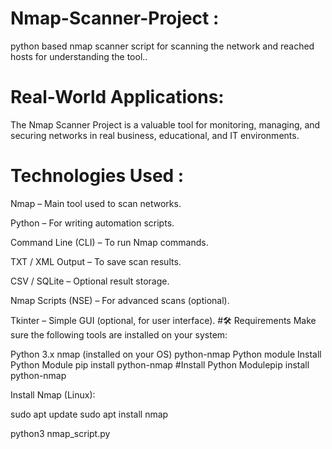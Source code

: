 # Nmap-Scanner-Project :
python based nmap scanner script for scanning the network and reached hosts for understanding the tool..
#  Real-World Applications:
The Nmap Scanner Project is a valuable tool for monitoring, managing, and securing networks in real business, educational, and IT environments.
# Technologies Used :
Nmap – Main tool used to scan networks.

Python – For writing automation scripts.

Command Line (CLI) – To run Nmap commands.

TXT / XML Output – To save scan results.

CSV / SQLite – Optional result storage.

Nmap Scripts (NSE) – For advanced scans (optional).

Tkinter – Simple GUI (optional, for user interface).
#🛠️ Requirements
Make sure the following tools are installed on your system:

Python 3.x
nmap (installed on your OS)
python-nmap Python module
Install Python Module
pip install python-nmap
#Install Python Modulepip install python-nmap

Install Nmap (Linux):

sudo apt update
sudo apt install nmap

python3 nmap_script.py

